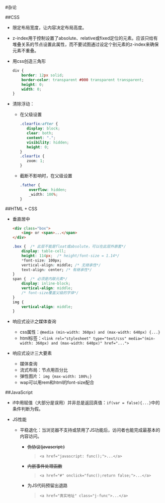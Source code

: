 #杂论

##CSS
- 限定布局宽度，让内容决定布局高度。

- z-index用于控制设置了absolute、relative或fixed定位的元素。应该只给有堆叠关系的节点设置此属性，而不要试图通过设定个别元素的z-index来确保元素不重叠。

- 用css创造三角形

    ```css
    div {
        border: 12px solid;
        border-color: transparent #000 transparent transparent;
        height: 0;
        width: 0;
    }
    ```

- 清除浮动：
    - 在父级设置
    
        ```css
        .clearfix:after {
           display: block;
           clear: both;
           content: ".";
           visibility: hidden;
           height: 0;
        }
        .clearfix {
           zoom: 1;
        }
        ```
    - 截断不影响时，在父级设置
    
        ```css
        .father {
            overflow: hidden;
            _width: 100%;
        }
        ```


##HTML + CSS
- 垂直居中

    ```html
    <div class="box">
        <img> or <span>...</span>
    </div>
    ```

    ```css
    .box {  /* 此层不能是float或absolute，可以在此层外嵌套*/
        display: table-cell;
        height: 114px;  /* height/font-size = 1.14*/
        *font-size: 100px;
        vertical-align: middle; /* 无继承性*/
        text-align: center; /* 有继承性*/
    }
    span {  /* 必须是内联元素*/
        display: inline-block;
        vertical-align: middle;
        /* font-size覆盖父级的字体*/
    }
    img {
        vertical-align: middle;
    }
    ```

- 响应式设计之媒体查询
    - css属性：`@media (min-width: 360px) and (max-width: 640px) {...}`
    - html标签：`<link rel="stylesheet" type="text/css" media="(min-width: 360px) and (max-width: 640px)" href="...">`

- 响应式设计三大要素
    - 媒体查询
    - 流式布局：节点用百分比
    - 弹性图片： `img {max-width: 100%;}`
    - wap可以用rem和html的font-size配合


##JavaScript
- if中用赋值（大部分是误用）并非总是返回真值：`if(var = false){...}`中的条件判断为假。

- JS性能
    - 平稳退化：当浏览器不支持或禁用了JS功能后，访问者也能完成最基本的内容访问。
        - ~~伪协议(javascript:)~~
            >`<a href="javascript: func();">...</a>`

        - ~~内嵌事件处理函数~~
            >`<a href="#" onclick="func();return false;">...</a>`
        - 为JS代码预留出退路
            >`<a href="真实地址" class="j-func">...</a>`
